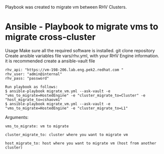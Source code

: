 Playbook was created to migrate vm between RHV Clusters.
# Ansible  - Playbook to migrate vms to migrate cross-cluster


Usage
    Make sure all the required software is installed.
    git clone repository
    Create ansible variables file vars/rhv.yml, with your RHV Engine information. it is recommended create a ansible-vault file

    rhv_api: "https://vm-198-206.lab.eng.pek2.redhat.com "
    rhv_user: "admin@internal"
    rhv_pass: "password"

    Run playbook as follows:
    $ ansible-playbook migrate_vm.yml --ask-vault -e "vms_to_migrate=HostedEngine" -e "cluster_migrate_to=Cluster" -e "host_migrate_to=cshaovm1"
    $ ansible-playbook migrate_vm.yml --ask-vault -e "vms_to_migrate=HostedEngine" -e "cluster_migrate_to=L1"

Arguments:

    vms_to_migrate: vm to migrate
    
    cluster_migrate_to: cluster where you want to migrate vm
    
    host_migrate_to: host where you want to migrate vm (host from another cluster)
    
